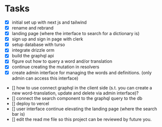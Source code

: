 # Tasks

- [x] initial set up with next js and tailwind
- [x] rename and rebrand
- [x] landing page (where the interface to search for a dictionary is)
- [x] sign up and sign in page with clerk
- [x] setup database with turso
- [x] integrate drizzle orm
- [x] build the graphql api
- [x] figure out how to query a word and/or translation
- [x] continue creating the mutation in resolvers
- [x] create admin interface for managing the words and definitions. (only admin can access this interface)
- [] how to use connect graphql in the client side (s.t. you can create a new word-translation, update and delete via admin interface)?
- [] connect the search component to the graphql query to the db
- [] deploy to vercel
- [] user interface continue elevating the landing page (where the search bar is)
- [] edit the read me file so this project can be reviewed by future you.